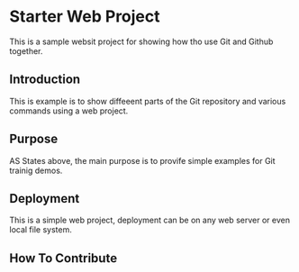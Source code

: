 # Starter Web Project

This is a sample websit project for showing how tho use Git and Github together.

## Introduction

This is example is to show diffeeent parts of the Git repository and various commands using a web project.

## Purpose

AS States above, the main purpose is to provife simple examples for Git trainig demos.

## Deployment

This is a simple web project, deployment can be on any web server or even local file system.

## How To Contribute

